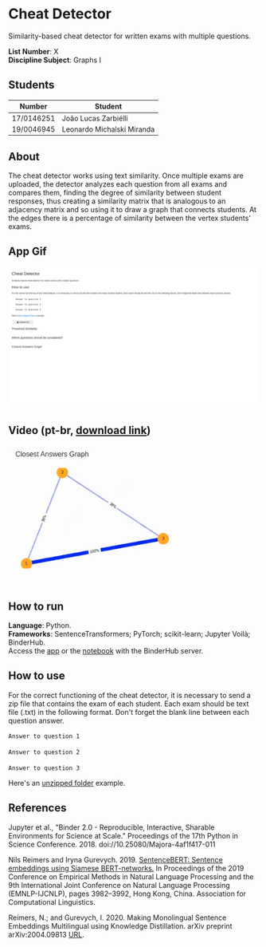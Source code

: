 # Cheat Detector
Similarity-based cheat detector for written exams with multiple questions.

**List Number**: X<br>
**Discipline Subject**: Graphs I<br>

## Students
|Number | Student |
| -- | -- |
| 17/0146251  |  João Lucas Zarbiélli |
| 19/0046945  |  Leonardo Michalski Miranda |

## About
The cheat detector works using text similarity. Once multiple exams are uploaded, the detector analyzes each question from all exams and compares them, finding the degree of similarity between student responses, thus creating a similarity matrix that is analogous to an adjacency matrix and so using it to draw a graph that connects students. At the edges there is a percentage of similarity between the vertex students' exams.


## App Gif
![Cheat Detector App Gif](assets/cheat_detector_app_gif.gif)

## Video (pt-br, [download link](https://raw.githubusercontent.com/leommiranda/Grafos1_CheatDetector/refactor/assets/cheat_detector_app_video.mp4))
[![](assets/cheat_detector_app_video_splash_screen.png)](https://youtu.be/LVv2pTIqSpo)

## How to run
**Language**: Python.<br>
**Frameworks**: SentenceTransformers; PyTorch; scikit-learn; Jupyter Voilà; BinderHub.<br>
Access the [app](https://mybinder.org/v2/gh/leommiranda/Grafos1_CheatDetector/main?urlpath=%2Fvoila%2Frender%2Fcheat_detector.ipynb) or the [notebook](https://mybinder.org/v2/gh/leommiranda/Grafos1_CheatDetector/main?filepath=cheat_detector.ipynb) with the BinderHub server.

## How to use
For the correct functioning of the cheat detector, it is necessary to send a zip file that contains the exam of each student. Each exam should be text file (.txt) in the following format. Don't forget the blank line between each question answer.

```
Answer to question 1

Answer to question 2

Answer to question 3
```

Here's an [unzipped folder](https://github.com/leommiranda/Grafos1_CheatDetector/tree/main/mock_data/prova_2) example.

## References

Jupyter et al., "Binder 2.0 - Reproducible, Interactive, Sharable
Environments for Science at Scale." Proceedings of the 17th Python
in Science Conference. 2018. doi://10.25080/Majora-4af1f417-011

Nils Reimers and Iryna Gurevych. 2019. [SentenceBERT: Sentence
embeddings using Siamese BERT-networks.](http://arxiv.org/abs/1908.10084)
In Proceedings of the 2019 Conference on Empirical Methods in Natural
Language Processing and the 9th International Joint Conference on Natural
Language Processing (EMNLP-IJCNLP), pages 3982–3992, Hong Kong, China.
Association for Computational Linguistics.

Reimers, N.; and Gurevych, I. 2020. Making Monolingual Sentence Embeddings
Multilingual using Knowledge Distillation. arXiv preprint arXiv:2004.09813
[URL](http://arxiv.org/abs/2004.09813).
